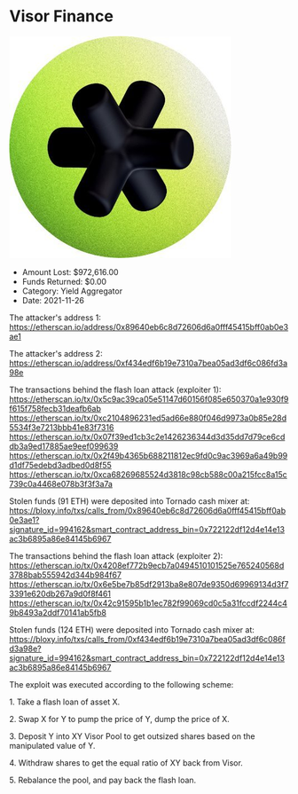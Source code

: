 # Visor Finance
![Visor Finance](/rektimages/Visor-Finance-2.png)
- Amount Lost: $972,616.00
- Funds Returned: $0.00
- Category: Yield Aggregator
- Date: 2021-11-26

The attacker's address 1:  
https://etherscan.io/address/0x89640eb6c8d72606d6a0fff45415bff0ab0e3ae1  
  
The attacker's address 2:  
https://etherscan.io/address/0xf434edf6b19e7310a7bea05ad3df6c086fd3a98e  
  
The transactions behind the flash loan attack (exploiter 1):  
https://etherscan.io/tx/0x5c9ac39ca05e51147d60156f085e650370a1e930f9f615f758fecb31deafb6ab  
https://etherscan.io/tx/0xc2104896231ed5ad66e880f046d9973a0b85e28d5534f3e7213bbb41e83f7316  
https://etherscan.io/tx/0x07f39ed1cb3c2e1426236344d3d35dd7d79ce6cddb3a9ed17885ae9eef099639  
https://etherscan.io/tx/0x2f49b4365b688211812ec9fd0c9ac3969a6a49b99d1df75edebd3adbed0d8f55  
https://etherscan.io/tx/0xca68269685524d3818c98cb588c00a215fcc8a15c739c0a4468e078b3f3f3a7a  
  
Stolen funds (91 ETH) were deposited into Tornado cash mixer at:  
https://bloxy.info/txs/calls_from/0x89640eb6c8d72606d6a0fff45415bff0ab0e3ae1?signature_id=994162&smart_contract_address_bin=0x722122df12d4e14e13ac3b6895a86e84145b6967  
  
The transactions behind the flash loan attack (exploiter 2):  
https://etherscan.io/tx/0x4208ef772b9ecb7a0494510101525e765240568d3788bab555942d344b984f67  
https://etherscan.io/tx/0x6e5be7b85df2913ba8e807de9350d69969134d3f73391e620db267a9d0f8f461  
https://etherscan.io/tx/0x42c91595b1b1ec782f99069cd0c5a31fccdf2244c49b8493a2ddf70141ab5fb8  
  
Stolen funds (124 ETH) were deposited into Tornado cash mixer at:  
https://bloxy.info/txs/calls_from/0xf434edf6b19e7310a7bea05ad3df6c086fd3a98e?signature_id=994162&smart_contract_address_bin=0x722122df12d4e14e13ac3b6895a86e84145b6967  
  
The exploit was executed according to the following scheme:  
  
1\. Take a flash loan of asset X.  
  
2\. Swap X for Y to pump the price of Y, dump the price of X.  
  
3\. Deposit Y into XY Visor Pool to get outsized shares based on the manipulated value of Y.  
  
4\. Withdraw shares to get the equal ratio of XY back from Visor.  
  
5\. Rebalance the pool, and pay back the flash loan.



